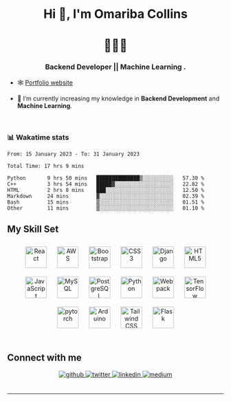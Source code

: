 # **<div align="center">Hi 👋, I'm Omariba Collins </div>**  
  

# **<div align="center">👨‍💻🤖</div>**  
  

### <div align="center">Backend Developer || Machine Learning .</div>  
  

- 🕸️ [Portfolio website](https://collins-omariba.github.io/)  
  


  

- 🌱 I’m currently increasing my knowledge in **Backend Development** and **Machine Learning**.  
  
<br/>  

### 📊 Wakatime stats

<!--START_SECTION:waka-->

```text
From: 15 January 2023 - To: 31 January 2023

Total Time: 17 hrs 9 mins

Python       9 hrs 50 mins   ██████████████▒░░░░░░░░░░   57.30 %
C++          3 hrs 54 mins   █████▓░░░░░░░░░░░░░░░░░░░   22.82 %
HTML         2 hrs 8 mins    ███░░░░░░░░░░░░░░░░░░░░░░   12.50 %
Markdown     24 mins         ▓░░░░░░░░░░░░░░░░░░░░░░░░   02.39 %
Bash         15 mins         ▒░░░░░░░░░░░░░░░░░░░░░░░░   01.51 %
Other        11 mins         ▒░░░░░░░░░░░░░░░░░░░░░░░░   01.10 %
```

<!--END_SECTION:waka-->


## My Skill Set  

<div align="center">  
<a href="https://reactjs.org/" target="_blank"><img style="margin: 10px" src="https://profilinator.rishav.dev/skills-assets/react-original-wordmark.svg" alt="React" height="50" /></a>  
<a href="https://aws.amazon.com/" target="_blank"><img style="margin: 10px" src="https://profilinator.rishav.dev/skills-assets/amazonwebservices-original-wordmark.svg" alt="AWS" height="50" /></a>  
<a href="https://getbootstrap.com/docs/3.4/javascript/" target="_blank"><img style="margin: 10px" src="https://profilinator.rishav.dev/skills-assets/bootstrap-plain.svg" alt="Bootstrap" height="50" /></a>  
<a href="https://www.w3schools.com/css/" target="_blank"><img style="margin: 10px" src="https://profilinator.rishav.dev/skills-assets/css3-original-wordmark.svg" alt="CSS3" height="50" /></a>  
<a href="https://www.djangoproject.com/" target="_blank"><img style="margin: 10px" src="https://profilinator.rishav.dev/skills-assets/django-original.svg" alt="Django" height="50" /></a>  
<a href="https://en.wikipedia.org/wiki/HTML5" target="_blank"><img style="margin: 10px" src="https://profilinator.rishav.dev/skills-assets/html5-original-wordmark.svg" alt="HTML5" height="50" /></a>  
<a href="https://www.javascript.com/" target="_blank"><img style="margin: 10px" src="https://profilinator.rishav.dev/skills-assets/javascript-original.svg" alt="JavaScript" height="50" /></a>  
<a href="https://www.mysql.com/" target="_blank"><img style="margin: 10px" src="https://profilinator.rishav.dev/skills-assets/mysql-original-wordmark.svg" alt="MySQL" height="50" /></a>  
<a href="https://www.postgresql.org/" target="_blank"><img style="margin: 10px" src="https://profilinator.rishav.dev/skills-assets/postgresql-original-wordmark.svg" alt="PostgreSQL" height="50" /></a>  
<a href="https://www.python.org/" target="_blank"><img style="margin: 10px" src="https://profilinator.rishav.dev/skills-assets/python-original.svg" alt="Python" height="50" /></a>  
<a href="https://webpack.js.org/" target="_blank"><img style="margin: 10px" src="https://profilinator.rishav.dev/skills-assets/webpack-original.svg" alt="Webpack" height="50" /></a>  
<a href="https://www.tensorflow.org/" target="_blank"><img style="margin: 10px" src="https://profilinator.rishav.dev/skills-assets/tensorflow-icon.svg" alt="TensorFlow" height="50" /></a>  
<a href="https://pytorch.org/" target="_blank"><img style="margin: 10px" src="https://profilinator.rishav.dev/skills-assets/pytorch-icon.svg" alt="pytorch" height="50" /></a>  
<a href="https://www.arduino.cc/" target="_blank"><img style="margin: 10px" src="https://profilinator.rishav.dev/skills-assets/arduino.png" alt="Arduino" height="50" /></a>  
<a href="https://www.tailwindcss.com/" target="_blank"><img style="margin: 10px" src="https://profilinator.rishav.dev/skills-assets/tailwindcss.svg" alt="Tailwind CSS" height="50" /></a>  
<a href="https://flask.palletsprojects.com/" target="_blank"><img style="margin: 10px" src="https://profilinator.rishav.dev/skills-assets/flask.png" alt="Flask" height="50" /></a>  
</div>  

<br/>  


## Connect with me  

<div align="center">
<a href="https://github.com/Collins-Omariba" target="_blank">
<img src=https://img.shields.io/badge/github-%2324292e.svg?&style=for-the-badge&logo=github&logoColor=white alt=github style="margin-bottom: 5px;" />
</a>
<a href="https://twitter.com/OmaribaCollins" target="_blank">
<img src=https://img.shields.io/badge/twitter-%2300acee.svg?&style=for-the-badge&logo=twitter&logoColor=white alt=twitter style="margin-bottom: 5px;" />
</a>
<a href="https://linkedin.com/in/omariba-collins-b28b841b9" target="_blank">
<img src=https://img.shields.io/badge/linkedin-%231E77B5.svg?&style=for-the-badge&logo=linkedin&logoColor=white alt=linkedin style="margin-bottom: 5px;" />
</a>
<a href="https://medium.com/@collinsomariba" target="_blank">
<img src=https://img.shields.io/badge/Medium-12100E?style=for-the-badge&logo=medium&logoColor=white alt=medium style="margin-bottom: 5px;" />
</a>  
</div>  
  

<br/>  





----
